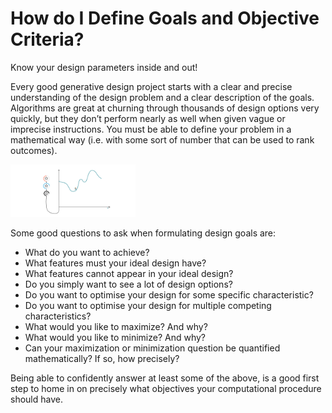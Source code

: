 # How do I Define Goals and Objective Criteria?
Know your design parameters inside and out!  

Every good generative design project starts with a clear and precise understanding of the design problem and a clear description of the goals. Algorithms are great at churning through thousands of design options very quickly, but they don’t perform nearly as well when given vague or imprecise instructions. You must be able to define your problem in a mathematical way (i.e. with some sort of number that can be used to rank outcomes).

<img src="../../assets/deeper/definegoals.png" style="width:200px;"/>

Some good questions to ask when formulating design goals are: 

- What do you want to achieve?  
- What features must your ideal design have? 
- What features cannot appear in your ideal design? 
- Do you simply want to see a lot of design options? 
- Do you want to optimise your design for some specific characteristic? 
- Do you want to optimise your design for multiple competing characteristics? 
- What would you like to maximize? And why? 
- What would you like to minimize? And why? 
- Can your maximization or minimization question be quantified mathematically? If so, how precisely?

Being able to confidently answer at least some of the above, is a good first step to home in on precisely what objectives your computational procedure should have.
